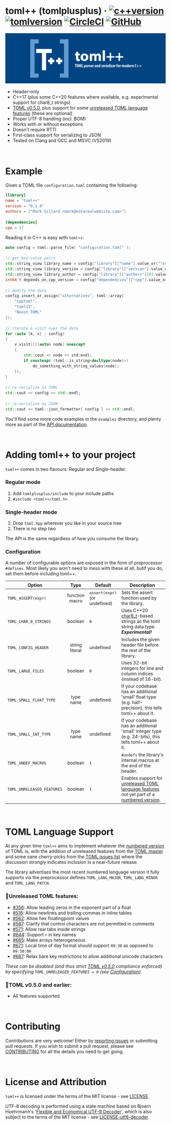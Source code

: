 # toml++ (tomlplusplus) · [![c++version](https://img.shields.io/badge/c%2B%2B-17%2C%2020-informational)][cpp_compilers] [![tomlversion](https://img.shields.io/badge/TOML-v0.5.0-informational)][v0.5.0] [![CircleCI](https://circleci.com/gh/marzer/tomlplusplus.svg?style=shield)](https://circleci.com/gh/marzer/tomlplusplus) [![GitHub](https://img.shields.io/github/license/marzer/tomlplusplus)](./LICENSE)  

![banner](docs/tomlplusplus-banner-small.png)
 - Header-only
 - C++17 (plus some C++20 features where available, e.g. experimental support for char8_t strings)
 - [TOML v0.5.0](https://github.com/toml-lang/toml/blob/master/versions/en/toml-v0.5.0.md), plus support for some
 	[unreleased TOML language features] (these are optional)
 - Proper UTF-8 handling (incl. BOM)
 - Works with or without exceptions
 - Doesn't require RTTI
 - First-class support for serializing to JSON
 - Tested on Clang and GCC and MSVC (VS2019)

<br>

# Example

Given a TOML file `configuration.toml` containing the following:
```toml
[library]
name = "toml++"
version = "0.1.0"
authors = ["Mark Gillard <mark@notarealwebsite.com>"]

[dependencies]
cpp = 17
```
Reading it in C++ is easy with `toml++`:
```cpp
auto config = toml::parse_file( "configuration.toml" );

// get key-value pairs
std::string_view library_name = config["library"]["name"].value_or(""sv);
std::string_view library_version = config["library"]["version"].value_or(""sv);
std::string_view library_author = config["library"]["authors"][0].value_or(""sv);
int64_t depends_on_cpp_version = config["dependencies"]["cpp"].value_or(0);

// modify the data
config.insert_or_assign("alternatives", toml::array{
    "cpptoml",
    "toml11",
    "Boost.TOML"
});

// iterate & visit over the data
for (auto [k, v] : config)
{
    v.visit([](auto& node) noexcept
    {
        std::cout << node << std:endl;
        if constexpr (toml::is_string<decltype(node)>)
            do_something_with_string_values(node);
    });
}

// re-serialize as TOML
std::cout << config << std::endl;

// re-serialize as JSON
std::cout << toml::json_formatter{ config } << std::endl;


```
You'll find some more code examples in the `examples` directory, and plenty more as part of the [API documentation].

<br>

# Adding toml++ to your project
`toml++` comes in two flavours: Regular and Single-header.

### Regular mode
1. Add `tomlplusplus/include` to your include paths
2. `#include <toml++/toml.h>`

### Single-header mode
1. Drop `toml.hpp` wherever you like in your source tree
2. There is no step two

The API is the same regardless of how you consume the library. 

### Configuration
A number of configurable options are exposed in the form of preprocessor `#defines`. Most likely you
won't need to mess with these at all, butif you do, set them before including toml++.

| Option                     |      Type      | Default                           | Description                                                                                              |
|----------------------------|:--------------:|-----------------------------------|----------------------------------------------------------------------------------------------------------|
| `TOML_ASSERT(expr)`        | function macro | `assert(expr)`<br>(or undefined)  | Sets the assert function used by the library.                                                            |
| `TOML_CHAR_8_STRINGS`      |     boolean    | `0`                               | Uses C++20 [char8_t]-based strings as the toml string data type. **_Experimental!_**                   |
| `TOML_CONFIG_HEADER`       | string literal | undefined                         | Includes the given header file before the rest of the library.                                           |
| `TOML_LARGE_FILES`         |     boolean    | `0`                               | Uses 32-bit integers for line and column indices (instead of 16-bit).                                    |
| `TOML_SMALL_FLOAT_TYPE`    |    type name   | undefined                         | If your codebase has an additional 'small' float type (e.g. half-precision), this tells toml++ about it. |
| `TOML_SMALL_INT_TYPE`      |    type name   | undefined                         | If your codebase has an additional 'small' integer type (e.g. 24-bits), this tells toml++ about it.      |
| `TOML_UNDEF_MACROS`        |     boolean    | `1`                               | `#undefs` the library's internal macros at the end of the header.                                        |
| `TOML_UNRELEASED_FEATURES` |     boolean    | `1`                               | Enables support for [unreleased TOML language features] not yet part of a [numbered version].            |

<br>

# TOML Language Support
At any given time `toml++` aims to implement whatever the [numbered version] of TOML is, with the
addition of unreleased features from the [TOML master] and some sane cherry-picks from the
[TOML issues list] where the discussion strongly indicates inclusion in a near-future release.

The library advertises the most recent numbered language version it fully supports via the preprocessor
defines `TOML_LANG_MAJOR`, `TOML_LANG_MINOR` and `TOML_LANG_PATCH`.

### **🔸Unreleased TOML features:**
- [#356]: Allow leading zeros in the exponent part of a float
- [#516]: Allow newlines and trailing commas in inline tables
- [#562]: Allow hex floatingpoint values
- [#567]: Clarify that control characters are not permitted in comments
- [#571]: Allow raw tabs inside strings
- [#644]: Support `+` in key names
- [#665]: Make arrays heterogeneous
- [#671]: Local time of day format should support `09:30` as opposed to `09:30:00`
- [#687]: Relax bare key restrictions to allow additional unicode characters

_These can be disabled (and thus strict [TOML v0.5.0] compliance enforced) by specifying
`TOML_UNRELEASED_FEATURES = 0` (see [Configuration](#Configuration))._

### **🔹TOML v0.5.0 and earlier:**
- All features supported.

<br>

# Contributing
Contributions are very welcome! Either by [reporting issues] or submitting pull requests.
If you wish to submit a pull request, please see [CONTRIBUTING] for all the details you need to get going.

<br>

# License and Attribution

`toml++` is licensed under the terms of the MIT license - see [LICENSE].

UTF-8 decoding is performed using a state machine based on Bjoern Hoehrmann's '[Flexible and Economical UTF-8 Decoder]',
which is also subject to the terms of the MIT license - see [LICENSE-utf8-decoder].

[API documentation]: https://marzer.github.io/tomlplusplus/
[unreleased TOML language features]: #unreleased-toml-features
[numbered version]: https://github.com/toml-lang/toml/releases
[char8_t]: https://en.cppreference.com/w/cpp/keyword/char8_t
[TOML master]: https://github.com/toml-lang/toml/blob/master/README.md
[TOML issues list]: https://github.com/toml-lang/toml/issues
[TOML v0.5.0]: https://github.com/toml-lang/toml/blob/master/versions/en/toml-v0.5.0.md
[v0.5.0]: https://github.com/toml-lang/toml/blob/master/versions/en/toml-v0.5.0.md
[CONTRIBUTING]: ./CONTRIBUTING.md
[LICENSE]: ./LICENSE
[Flexible and Economical UTF-8 Decoder]: http://bjoern.hoehrmann.de/utf-8/decoder/dfa/
[cpp_compilers]: https://en.cppreference.com/w/cpp/compiler_support
[reporting issues]: https://github.com/marzer/tomlplusplus/issues
[#356]: https://github.com/toml-lang/toml/issues/356
[#516]: https://github.com/toml-lang/toml/issues/516
[#562]: https://github.com/toml-lang/toml/issues/562
[#567]: https://github.com/toml-lang/toml/issues/567
[#571]: https://github.com/toml-lang/toml/issues/571
[#622]: https://github.com/toml-lang/toml/issues/622
[#644]: https://github.com/toml-lang/toml/issues/644
[#665]: https://github.com/toml-lang/toml/issues/665
[#671]: https://github.com/toml-lang/toml/issues/671
[#687]: https://github.com/toml-lang/toml/issues/687
[LICENSE-utf8-decoder]: ./LICENSE-utf8-decoder
